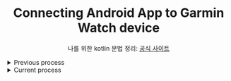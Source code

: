 <div align = "center">

# Connecting Android App to Garmin Watch device

나를 위한 kotlin 문법 정리: [공식 사이트](https://kotlinlang.org/docs/basic-syntax.html)

</div>

<details>
<summary>Previous process</summary>
<div markdown = "1">

## How to import monkeybrains-sdk-release.aar 
### Errors
* Error 1
```
Execution failed for task
Execution failed for task ':app:javaPreCompileDebug'.
> Could not resolve all files for configuration ':app:debugCompileClasspath'.
   > Failed to transform file '...' to match attributes {artifactType=android-classes, org.gradle.usage=java-api}
      > Execution failed for AarToClassTransform: ...
```

* Error 2
```
Caused by: org.gradle.api.internal.artifacts.ivyservice.DefaultLenientConfiguration$ArtifactResolveException: Could not resolve all files for configuration ':app:debugRuntimeClasspath'.
```

다른 안드로이드 프로젝트는 잘 빌드됐으며, [기존에 클론받은 프로젝트](https://github.com/garmin/connectiq-android-sdk/tree/main/Comm%20Android)의 `implementation("com.garmin.connectiq:monkeybrains:1.0.2")` 부분에서 문제가 생기는 것 같았다.
classpath 설정, sdk version, 등등 여러가지를 시도해보았는데 다음과 같은 방법을 통해 해결했다.

### Solution
`build.gradle.kts`의 `dependencies` 부분을 다음과 같이 수정한다.
```
implementation(files("monkeybrains-sdk-release.aar가 있는 절대 경로(로컬 경로)"))
```

## TODO
1. 안드로이드에서 Garmin Watch로 메시지 보내는 기능 및 화면은 없어도 괜찮을 듯
2. 대화상자에서 Watch에서 받은 메시지를 표시하는 것이 아니라 다른 activity가 실행되며 받은 메시지를 보여주기  
    혹은 기존의 `activity_device.xml`의 구성에 1.을 적용할 것
    ```
    빈 화면에서 새로운 메시지를 받을 때마다 이전 메시지를 지우지 않고 새롭게 메시지를 업데이트  
    (기존 메시지 += 새로운 메시지)
    ```
3. 프로젝트 쪼개기... 

</div>
</details>


<details>
<summary>Current process</summary>
<div markdown = "1">

* `DeviceActivity.kt`의 `COMM_WATCH_ID`을 바꿔서 내가 만든 Garmin Watch 앱과 연결 가능함

* `listenByMyAppEvents()`에서
    1. string을 파싱하는 함수(`parseSensorData()`)가 호출되므로, 해당 `parseSensorData()`에서 센서 데이터 string을 key value에 따라 [파싱](https://hanyeop.tistory.com/304)한 후 리턴하고, 
    2. `isHighHeartRateInterval()`에 파싱한 데이터를 넘겨주면 해당 함수에서 heartRateInterval이 일정치를 넘었는지 판단한 뒤,
    3. 필요한 경우 `giveFeedBack()`에서 워치 앱을 열고 앱이 foreground로 넘어오면 피드백 메시지를 보냄

* 안드로이드 앱에서 메시지를 보내기 전 워치 앱을 열고 메시지를 보내는 것까지 테스트
   
</div>
</details>

